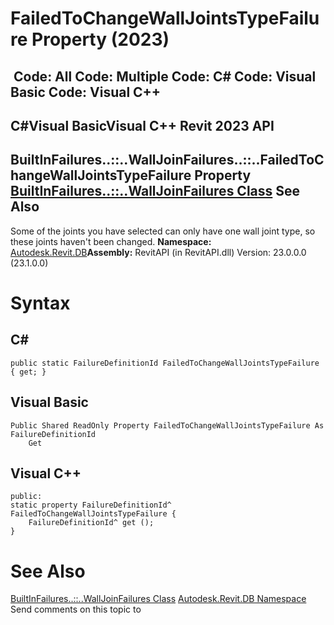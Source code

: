 # FailedToChangeWallJointsTypeFailure Property (2023)

﻿
 Code: All Code: Multiple Code: C# Code: Visual Basic Code: Visual C++   
---  
C#Visual BasicVisual C++
Revit 2023 API  
---  
BuiltInFailures..::..WallJoinFailures..::..FailedToChangeWallJointsTypeFailure Property   
[BuiltInFailures..::..WallJoinFailures Class](575d7542-9a7a-e3c9-7f11-0cc040d74aac.md "BuiltInFailures.WallJoinFailures Class") See Also  
---  
Some of the joints you have selected can only have one wall joint type, so these joints haven't been changed. 
**Namespace:** [Autodesk.Revit.DB](87546ba7-461b-c646-cbb1-2cb8f5bff8b2.md "Autodesk.Revit.DB Namespace")**Assembly:** RevitAPI (in RevitAPI.dll) Version: 23.0.0.0 (23.1.0.0)
# Syntax
C#  
---  
```text
public static FailureDefinitionId FailedToChangeWallJointsTypeFailure { get; }
```
  
Visual Basic  
---  
```text
Public Shared ReadOnly Property FailedToChangeWallJointsTypeFailure As FailureDefinitionId
	Get
```
  
Visual C++  
---  
```text
public:
static property FailureDefinitionId^ FailedToChangeWallJointsTypeFailure {
	FailureDefinitionId^ get ();
}
```
  
# See Also
[BuiltInFailures..::..WallJoinFailures Class](575d7542-9a7a-e3c9-7f11-0cc040d74aac.md "BuiltInFailures.WallJoinFailures Class")
[Autodesk.Revit.DB Namespace](87546ba7-461b-c646-cbb1-2cb8f5bff8b2.md "Autodesk.Revit.DB Namespace")
Send comments on this topic to 